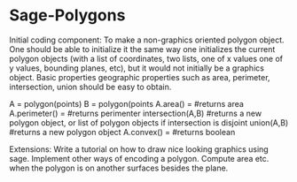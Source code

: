 Sage-Polygons
=============

Initial coding component: To make a non-graphics oriented polygon object. One should be able to initialize it the same way one initializes the current polygon objects (with a list of coordinates, two lists, one of x values one of y values, bounding planes, etc), but it would not initially be a graphics object. Basic properties geographic properties such as area, perimeter, intersection, union should be easy to obtain.

A = polygon(points)
B = polygon(points
A.area() = #returns area
A.perimeter() = #returns perimenter
intersection(A,B) #returns a new polygon object, or list of polygon objects if intersection is disjoint
union(A,B) #returns a new polygon object
A.convex() = #returns boolean

Extensions: Write a tutorial on how to draw nice looking graphics using sage. Implement other ways of encoding a polygon. Compute area etc. when the polygon is on another surfaces besides the plane.
